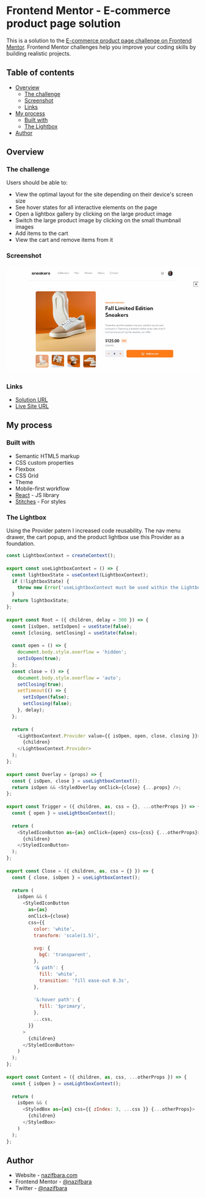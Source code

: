 # Frontend Mentor - E-commerce product page solution

This is a solution to the [E-commerce product page challenge on Frontend Mentor](https://www.frontendmentor.io/challenges/ecommerce-product-page-UPsZ9MJp6). Frontend Mentor challenges help you improve your coding skills by building realistic projects.

## Table of contents

- [Overview](#overview)
  - [The challenge](#the-challenge)
  - [Screenshot](#screenshot)
  - [Links](#links)
- [My process](#my-process)
  - [Built with](#built-with)
  - [The Lightbox](#the-lightbox)
- [Author](#author)

## Overview

### The challenge

Users should be able to:

- View the optimal layout for the site depending on their device's screen size
- See hover states for all interactive elements on the page
- Open a lightbox gallery by clicking on the large product image
- Switch the large product image by clicking on the small thumbnail images
- Add items to the cart
- View the cart and remove items from it

### Screenshot

![](./screenshot.jpeg)

### Links

- [Solution URL](https://www.frontendmentor.io/solutions/ecommerce-product-page-with-reactjs-and-stitches-9gNi5jDoNV)
- [Live Site URL](https://ecommerce-product-nazif.netlify.app/)

## My process

### Built with

- Semantic HTML5 markup
- CSS custom properties
- Flexbox
- CSS Grid
- Theme
- Mobile-first workflow
- [React](https://reactjs.org/) - JS library
- [Stitches](https://stitches.dev/) - For styles

### The Lightbox

Using the Provider patern I increased code reusability. The nav menu drawer, the cart popup,
and the product lightbox use this Provider as a foundation.

```js
const LightboxContext = createContext();

export const useLightboxContext = () => {
  const lightboxState = useContext(LightboxContext);
  if (!lightboxState) {
    throw new Error('useLightboxContext must be used within the Lightbox.Root');
  }
  return lightboxState;
};

export const Root = ({ children, delay = 300 }) => {
  const [isOpen, setIsOpen] = useState(false);
  const [closing, setClosing] = useState(false);

  const open = () => {
    document.body.style.overflow = 'hidden';
    setIsOpen(true);
  };
  const close = () => {
    document.body.style.overflow = 'auto';
    setClosing(true);
    setTimeout(() => {
      setIsOpen(false);
      setClosing(false);
    }, delay);
  };

  return (
    <LightboxContext.Provider value={{ isOpen, open, close, closing }}>
      {children}
    </LightboxContext.Provider>
  );
};

export const Overlay = (props) => {
  const { isOpen, close } = useLightboxContext();
  return isOpen && <StyledOverlay onClick={close} {...props} />;
};

export const Trigger = ({ children, as, css = {}, ...otherProps }) => {
  const { open } = useLightboxContext();

  return (
    <StyledIconButton as={as} onClick={open} css={css} {...otherProps}>
      {children}
    </StyledIconButton>
  );
};

export const Close = ({ children, as, css = {} }) => {
  const { close, isOpen } = useLightboxContext();

  return (
    isOpen && (
      <StyledIconButton
        as={as}
        onClick={close}
        css={{
          color: 'white',
          transform: 'scale(1.5)',

          svg: {
            bgC: 'transparent',
          },
          '& path': {
            fill: 'white',
            transition: 'fill ease-out 0.3s',
          },

          '&:hover path': {
            fill: '$primary',
          },
          ...css,
        }}
      >
        {children}
      </StyledIconButton>
    )
  );
};

export const Content = ({ children, as, css, ...otherProps }) => {
  const { isOpen } = useLightboxContext();

  return (
    isOpen && (
      <StyledBox as={as} css={{ zIndex: 3, ...css }} {...otherProps}>
        {children}
      </StyledBox>
    )
  );
};
```

## Author

- Website - [nazifbara.com](https://www.nazifbara.com)
- Frontend Mentor - [@nazifbara](https://www.frontendmentor.io/profile/nazifbara)
- Twitter - [@nazifbara](https://www.twitter.com/nazifbara)
